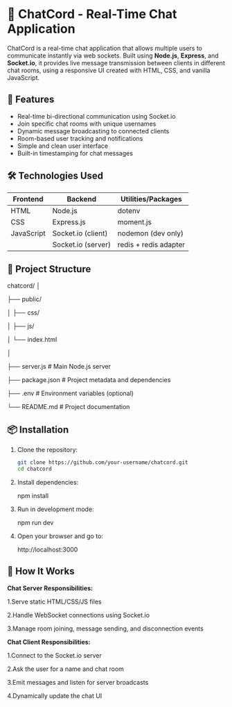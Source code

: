 # 💬 ChatCord - Real-Time Chat Application

ChatCord is a real-time chat application that allows multiple users to communicate instantly via web sockets. Built using **Node.js**, **Express**, and **Socket.io**, it provides live message transmission between clients in different chat rooms, using a responsive UI created with HTML, CSS, and vanilla JavaScript.

## 🚀 Features

- Real-time bi-directional communication using Socket.io
- Join specific chat rooms with unique usernames
- Dynamic message broadcasting to connected clients
- Room-based user tracking and notifications
- Simple and clean user interface
- Built-in timestamping for chat messages

## 🛠️ Technologies Used

| Frontend | Backend         | Utilities/Packages    |
|----------|------------------|------------------------|
| HTML     | Node.js          | dotenv                 |
| CSS      | Express.js       | moment.js              |
| JavaScript | Socket.io (client) | nodemon (dev only)   |
|          | Socket.io (server) | redis + redis adapter |

## 📁 Project Structure

chatcord/
│

├── public/

│ ├── css/

│ ├── js/

│ └── index.html

│

├── server.js # Main Node.js server

├── package.json # Project metadata and dependencies

├── .env # Environment variables (optional)

└── README.md # Project documentation

## 📦 Installation

1. Clone the repository:
   ```bash
   git clone https://github.com/your-username/chatcord.git
   cd chatcord

2. Install dependencies:

   npm install

3. Run in development mode:

   npm run dev

4. Open your browser and go to:

   http://localhost:3000

## 🧠 How It Works

**Chat Server Responsibilities:**

1.Serve static HTML/CSS/JS files

2.Handle WebSocket connections using Socket.io

3.Manage room joining, message sending, and disconnection events

**Chat Client Responsibilities:**

1.Connect to the Socket.io server

2.Ask the user for a name and chat room

3.Emit messages and listen for server broadcasts

4.Dynamically update the chat UI
